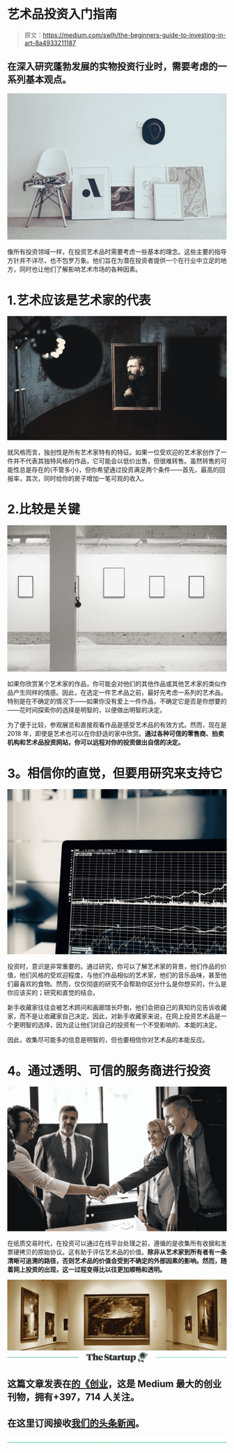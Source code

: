 # 艺术品投资入门指南

> 原文：<https://medium.com/swlh/the-beginners-guide-to-investing-in-art-8a4933211187>

## 在深入研究蓬勃发展的实物投资行业时，需要考虑的一系列基本观点。

![](img/0b078646f9f0756ed348cbdc80d02dcc.png)

像所有投资领域一样，在投资艺术品时需要考虑一些基本的理念。这些主要的指导方针并不详尽，也不包罗万象。他们旨在为潜在投资者提供一个在行业中立足的地方，同时也让他们了解影响艺术市场的各种因素。

# 1.艺术应该是艺术家的代表

![](img/55dff08fae92306c385a1fe755231e55.png)

就风格而言，独创性是所有艺术家特有的特征。如果一位受欢迎的艺术家创作了一件并不代表其独特风格的作品，它可能会以低价出售，但很难转售。虽然转售的可能性总是存在的(不管多小)，但你希望通过投资满足两个条件——首先，最高的回报率，其次，同时给你的房子增加一笔可观的收入。

# 2.比较是关键

![](img/f0aa59432489b2d4da6a4d10c6994a75.png)

如果你欣赏某个艺术家的作品，你可能会对他们的其他作品或其他艺术家的类似作品产生同样的情感。因此，在选定一件艺术品之前，最好先考虑一系列的艺术品。特别是在不确定的情况下——如果你没有爱上一件作品，不确定它是否是你想要的——花时间探索你的选择是明智的，以便做出明智的决定。

为了便于比较，参观展览和直接观看作品是感受艺术品的有效方式。然而，现在是 2018 年，即使是艺术也可以在你舒适的家中欣赏。**通过各种可信的零售商、拍卖机构和艺术品投资网站，你可以远程对你的投资做出自信的决定。**

# **3。相信你的直觉，但要用研究来支持它**

![](img/17a708e50f120ae7bc81fcb8278d6448.png)

投资时，意识是非常重要的。通过研究，你可以了解艺术家的背景，他们作品的价值，他们风格的受欢迎程度，与他们作品相似的艺术家，他们的音乐品味，甚至他们最喜欢的食物。然而，仅仅彻底的研究不会帮助你区分什么是你想买的，什么是你应该买的；研究和直觉的结合。

新手收藏家往往会被艺术顾问和画廊馆长吓倒，他们会把自己的真知灼见告诉收藏家，而不是让收藏家自己决定。因此，对新手收藏家来说，在网上投资艺术品是一个更明智的选择，因为这让他们对自己的投资有一个不受影响的、本能的决定。

因此，收集尽可能多的信息是明智的，但也要相信你对艺术品的本能反应。

# 4。通过透明、可信的服务商进行投资

![](img/dc9e6c7360ce65909904e8122e0578ee.png)

在纸质交易时代，在投资可以通过在线平台处理之前，遵循的是收集所有收据和发票硬拷贝的原始协议。这有助于评估艺术品的价值。**除非从艺术家到所有者有一条清晰可追溯的路径，否则艺术品的价值会受到不确定的外部因素的影响。然而，随着网上投资的出现，这一过程变得比以往更加顺畅和透明。**

![](img/7e70cddb44c18541c94b980b0c81f6d0.png)[![](img/308a8d84fb9b2fab43d66c117fcc4bb4.png)](https://medium.com/swlh)

## 这篇文章发表在[的《创业](https://medium.com/swlh)，这是 Medium 最大的创业刊物，拥有+397，714 人关注。

## 在这里订阅接收[我们的头条新闻](http://growthsupply.com/the-startup-newsletter/)。

[![](img/b0164736ea17a63403e660de5dedf91a.png)](https://medium.com/swlh)